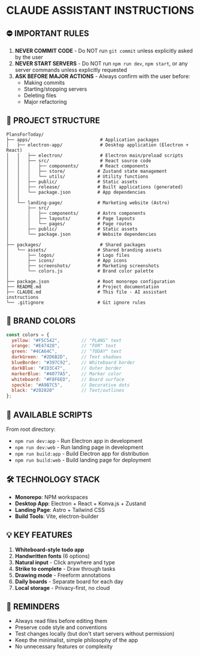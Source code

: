 # CLAUDE ASSISTANT INSTRUCTIONS

## ⛔ IMPORTANT RULES

1. **NEVER COMMIT CODE** - Do NOT run `git commit` unless explicitly asked by the user
2. **NEVER START SERVERS** - Do NOT run `npm run dev`, `npm start`, or any server commands unless explicitly requested
3. **ASK BEFORE MAJOR ACTIONS** - Always confirm with the user before:
   - Making commits
   - Starting/stopping servers
   - Deleting files
   - Major refactoring

## 📁 PROJECT STRUCTURE

```
PlansForToday/
├── apps/                          # Application packages
│   ├── electron-app/              # Desktop application (Electron + React)
│   │   ├── electron/              # Electron main/preload scripts
│   │   ├── src/                   # React source code
│   │   │   ├── components/        # React components
│   │   │   ├── store/            # Zustand state management
│   │   │   └── utils/            # Utility functions
│   │   ├── public/               # Static assets
│   │   ├── release/              # Built applications (generated)
│   │   └── package.json          # App dependencies
│   │
│   └── landing-page/             # Marketing website (Astro)
│       ├── src/
│       │   ├── components/       # Astro components
│       │   ├── layouts/          # Page layouts
│       │   └── pages/            # Page routes
│       ├── public/               # Static assets
│       └── package.json          # Website dependencies
│
├── packages/                      # Shared packages
│   └── assets/                   # Shared branding assets
│       ├── logos/                # Logo files
│       ├── icons/                # App icons
│       ├── screenshots/          # Marketing screenshots
│       └── colors.js             # Brand color palette
│
├── package.json                  # Root monorepo configuration
├── README.md                     # Project documentation
├── CLAUDE.md                     # This file - AI assistant instructions
└── .gitignore                    # Git ignore rules
```

## 🎨 BRAND COLORS

```javascript
const colors = {
  yellow: "#F5C542",        // "PLANS" text
  orange: "#E47428",        // "FOR" text
  green: "#4CA64C",         // "TODAY" text
  darkGreen: "#2D6B2D",     // Text shadows
  blueBorder: "#397C92",    // Whiteboard border
  darkBlue: "#1D3C47",      // Outer border
  markerBlue: "#4077A5",    // Marker color
  whiteboard: "#F8F6ED",    // Board surface
  speckle: "#A9B7C5",       // Decorative dots
  black: "#202020"          // Text/outlines
};
```

## 📝 AVAILABLE SCRIPTS

From root directory:
- `npm run dev:app` - Run Electron app in development
- `npm run dev:web` - Run landing page in development
- `npm run build:app` - Build Electron app for distribution
- `npm run build:web` - Build landing page for deployment

## 🛠 TECHNOLOGY STACK

- **Monorepo**: NPM workspaces
- **Desktop App**: Electron + React + Konva.js + Zustand
- **Landing Page**: Astro + Tailwind CSS
- **Build Tools**: Vite, electron-builder

## 💡 KEY FEATURES

1. **Whiteboard-style todo app**
2. **Handwritten fonts** (6 options)
3. **Natural input** - Click anywhere and type
4. **Strike to complete** - Draw through tasks
5. **Drawing mode** - Freeform annotations
6. **Daily boards** - Separate board for each day
7. **Local storage** - Privacy-first, no cloud

## 🚨 REMINDERS

- Always read files before editing them
- Preserve code style and conventions
- Test changes locally (but don't start servers without permission)
- Keep the minimalist, simple philosophy of the app
- No unnecessary features or complexity